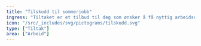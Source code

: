 ```yaml
---
title: "Tilskudd til sommerjobb"
ingress: "Tiltaket er et tilbud til deg som ønsker å få nyttig arbeidserfaring i sommer og har behov for hjelp fra NAV med å finne en aktuell arbeidsgiver."
icon: "/src/_includes/svg/pictograms/tilskudd.svg"
type: ["Tiltak"]
area: ["Arbeid"]
---
```

